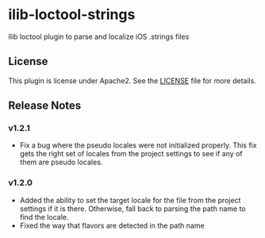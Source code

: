 # ilib-loctool-strings

Ilib loctool plugin to parse and localize iOS .strings files

## License

This plugin is license under Apache2. See the [LICENSE](./LICENSE)
file for more details.

## Release Notes

### v1.2.1

- Fix a bug where the pseudo locales were not initialized properly.
  This fix gets the right set of locales from the project settings to
  see if any of them are pseudo locales.

### v1.2.0

- Added the ability to set the target locale for the file from the
  project settings if it is there. Otherwise, fall back to parsing
  the path name to find the locale.
- Fixed the way that flavors are detected in the path name